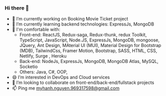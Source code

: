 ### Hi there 👋
- 🔭 I’m currently working on Booking Movie Ticket project
- 🌱 I’m currently learning backend technologies: ExpressJs, MongoDB
- 🌱 I'm comfortable with: 
   - Front-end: ReactJS, Redux-saga, Redux-thunk, redux Toolkit, TypeScript, JavaScript, Node.JS, ExpressJs, MongoDB, mongoose, JQuery, Ant Design, MAterial UI (MUI), Material Design for Bootstrap (MDB), TailwindCss, Framer Motion, Bootstrap, SASS, HTML, CSS, Netlify, Surge , Heroku
   - Back-end: NodeJs, ExpressJs, MongoDB, MongoDB Atlas, MySQL, Socketio
   - Others: Java, C#, OOP,
- 😄 I’m interested in DevOps and Cloud services
- 👯 I’m looking to collaborate on front-end/back-end/fullstack projects
- 📫 Ping me myhanh.nguyen.969317598@gmail.com


